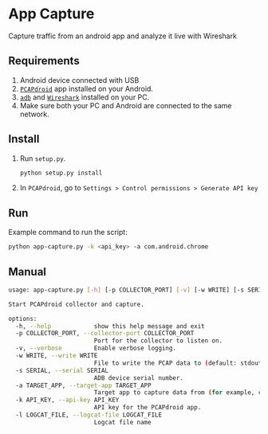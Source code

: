 # App Capture

Capture traffic from an android app and analyze it live with Wireshark

## Requirements

1. Android device connected with USB
2. [`PCAPdroid`](https://play.google.com/store/apps/details?id=com.emanuelef.remote_capture) app installed on your
   Android.
3. [`adb`](https://developer.android.com/tools/adb) and [`Wireshark`](https://www.wireshark.org/) installed on your PC.
4. Make sure both your PC and Android are connected to the same network.

## Install

1. Run `setup.py`.
   ```bash
   python setup.py install
   ```
1. In `PCAPdroid`, go to `Settings > Control permissions > Generate API key`

## Run

Example command to run the script:

```bash
python app-capture.py -k <api_key> -a com.android.chrome
```
## Manual
```bash
usage: app-capture.py [-h] [-p COLLECTOR_PORT] [-v] [-w WRITE] [-s SERIAL] [-a TARGET_APP] [-k API_KEY] [-l LOGCAT_FILE]

Start PCAPdroid collector and capture.

options:
  -h, --help            show this help message and exit
  -p COLLECTOR_PORT, --collector-port COLLECTOR_PORT
                        Port for the collector to listen on.
  -v, --verbose         Enable verbose logging.
  -w WRITE, --write WRITE
                        File to write the PCAP data to (default: stdout).
  -s SERIAL, --serial SERIAL
                        ADB device serial number.
  -a TARGET_APP, --target-app TARGET_APP
                        Target app to capture data from (for example, com.android.chrome).
  -k API_KEY, --api-key API_KEY
                        API key for the PCAPdroid app.
  -l LOGCAT_FILE, --logcat-file LOGCAT_FILE
                        Logcat file name
```